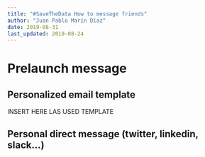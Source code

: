 ```yaml
---
title: "#SaveTheData How to message friends"
author: "Juan Pablo Marín Díaz"
date: 2019-08-31
last_updated: 2019-08-24
---
```


# Prelaunch message

## Personalized email template

INSERT HERE LAS USED TEMPLATE

## Personal direct message (twitter, linkedin, slack...)




